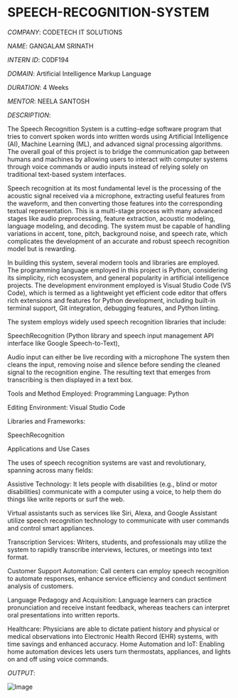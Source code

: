 # SPEECH-RECOGNITION-SYSTEM

*COMPANY*: CODETECH IT SOLUTIONS

*NAME*: GANGALAM SRINATH

*INTERN ID*: C0DF194

*DOMAIN*: Artificial Intelligence Markup Language

*DURATION*: 4 Weeks

*MENTOR*: NEELA SANTOSH

*DESCRIPTION*:

The Speech Recognition System is a cutting-edge software program that tries to convert spoken words into written words using Artificial Intelligence (AI), Machine Learning (ML), and advanced signal processing algorithms. The overall goal of this project is to bridge the communication gap between humans and machines by allowing users to interact with computer systems through voice commands or audio inputs instead of relying solely on traditional text-based system interfaces.

Speech recognition at its most fundamental level is the processing of the acoustic signal received via a microphone, extracting useful features from the waveform, and then converting those features into the corresponding textual representation. This is a multi-stage process with many advanced stages like audio preprocessing, feature extraction, acoustic modeling, language modeling, and decoding. The system must be capable of handling variations in accent, tone, pitch, background noise, and speech rate, which complicates the development of an accurate and robust speech recognition model but is rewarding.

In building this system, several modern tools and libraries are employed. The programming language employed in this project is Python, considering its simplicity, rich ecosystem, and general popularity in artificial intelligence projects. The development environment employed is Visual Studio Code (VS Code), which is termed as a lightweight yet efficient code editor that offers rich extensions and features for Python development, including built-in terminal support, Git integration, debugging features, and Python linting.

The system employs widely used speech recognition libraries that include:

SpeechRecognition (Python library and speech input management API interface like Google Speech-to-Text),

Audio input can either be live recording with a microphone The system then cleans the input, removing noise and silence before sending the cleaned signal to the recognition engine. The resulting text that emerges from transcribing is then displayed in a text box.

Tools and Method Employed: Programming Language: Python

Editing Environment: Visual Studio Code

Libraries and Frameworks:

SpeechRecognition

Applications and Use Cases

The uses of speech recognition systems are vast and revolutionary, spanning across many fields:

Assistive Technology: It lets people with disabilities (e.g., blind or motor disabilities) communicate with a computer using a voice, to help them do things like write reports or surf the web.

Virtual assistants such as services like Siri, Alexa, and Google Assistant utilize speech recognition technology to communicate with user commands and control smart appliances.

Transcription Services: Writers, students, and professionals may utilize the system to rapidly transcribe interviews, lectures, or meetings into text format.

Customer Support Automation: Call centers can employ speech recognition to automate responses, enhance service efficiency and conduct sentiment analysis of customers.

Language Pedagogy and Acquisition: Language learners can practice pronunciation and receive instant feedback, whereas teachers can interpret oral presentations into written reports.

Healthcare: Physicians are able to dictate patient history and physical or medical observations into Electronic Health Record (EHR) systems, with time savings and enhanced accuracy. Home Automation and IoT: Enabling home automation devices lets users turn thermostats, appliances, and lights on and off using voice commands.

*OUTPUT*:

![Image](https://github.com/user-attachments/assets/7f36e960-23e5-4d5c-a186-08566a78735b)
